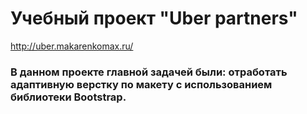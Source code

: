# Учебный проект "Uber partners"
http://uber.makarenkomax.ru/ 
### В данном проекте главной задачей были: отработать адаптивную верстку по макету с использованием библиотеки Bootstrap.
